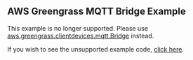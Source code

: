 ## AWS Greengrass MQTT Bridge Example

This example is no longer supported. Please use
[aws.greengrass.clientdevices.mqtt.Bridge](https://docs.aws.amazon.com/greengrass/v2/developerguide/mqtt-bridge-component.html) instead.

If you wish to see the unsupported example code,
[click here](https://github.com/aws-greengrass/aws-greengrass-component-examples/tree/65c420d6231d2f36999faec75636d05655dbcc15/mqtt-bridge).
